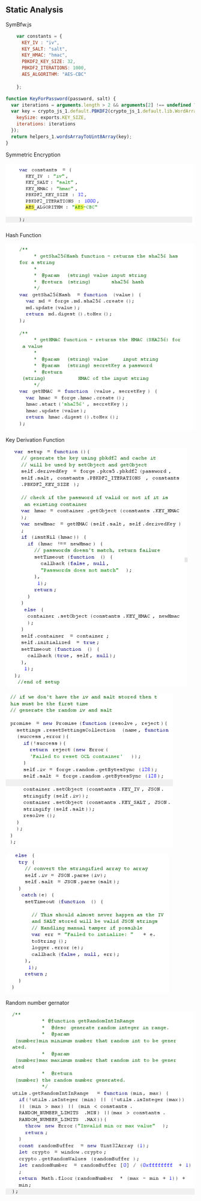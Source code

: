 ## Static Analysis

SymBfw.js

```javascript
    var constants = {
      KEY_IV : "iv",
      KEY_SALT: "salt",
      KEY_HMAC: "hmac",
      PBKDF2_KEY_SIZE: 32,
      PBKDF2_ITERATIONS: 1000,
      AES_ALGORITHM: "AES-CBC"

    };
```

```javascript
function KeyForPassword(password, salt) {
  var iterations = arguments.length > 2 && arguments[2] !== undefined ? arguments[2] : DEFAULT_ITERATIONS;
  var key = crypto_js_1.default.PBKDF2(crypto_js_1.default.lib.WordArray.create(password), crypto_js_1.default.lib.WordArray.create(salt), {
    keySize: exports.KEY_SIZE,
    iterations: iterations
  });
  return helpers_1.wordsArrayToUint8Array(key);
}
```

Symmetric Encryption

![](fig/AES.png)

 Hash Function

![](fig/Hash.png)

 Key Derivation Function

![](fig/AES-key.png)

![](fig/AES-IV.png)

![](fig/AES-key-given.png)

Random number gernator

![](fig/random.png)



